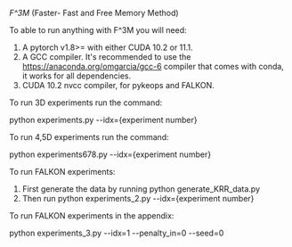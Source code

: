 *F^3M* (Faster- Fast and Free Memory Method)

To able to run anything with F^3M you will need:

1. A pytorch v1.8>= with either CUDA 10.2 or 11.1.
2. A GCC compiler. It's recommended to use the https://anaconda.org/omgarcia/gcc-6 compiler that comes with conda, it works for all dependencies.
3. CUDA 10.2 nvcc compiler, for pykeops and FALKON.

To run 3D experiments run the command:

python experiments.py --idx={experiment number}

To run 4,5D experiments run the command:

python experiments678.py --idx={experiment number}

To run FALKON experiments: 

1. First generate the data by running python generate_KRR_data.py
2. Then run python experiments_2.py --idx={experiment number}

To run FALKON experiments in the appendix:

python experiments_3.py --idx=1 --penalty_in=0 --seed=0
